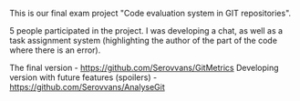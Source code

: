 This is our final exam project "Code evaluation system in GIT repositories".

5 people participated in the project. I was developing a chat, as well as a task assignment system (highlighting the author of the part of the code where there is an error).

The final version - https://github.com/Serovvans/GitMetrics
Developing version with future features (spoilers) - https://github.com/Serovvans/AnalyseGit